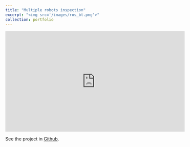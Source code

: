 ```yaml
---
title: "Multiple robots inspection"
excerpt: "<img src='/images/ros_bt.png'>"
collection: portfolio
---
```


<iframe width="560" height="315" src="https://www.youtube.com/embed/hilXQiEUrk8" frameborder="0" allow="accelerometer; autoplay; encrypted-media; gyroscope; picture-in-picture" allowfullscreen></iframe>

See the project in <a href="https://github.com/airuchen/multi_turtlebot3" target="_blank">Github</a>.
